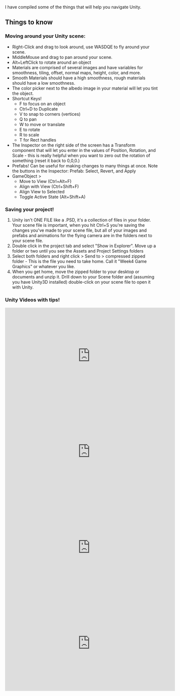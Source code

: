 I have compiled some of the things that will help you navigate Unity.

## Things to know

### Moving around your Unity scene:
  - Right-Click and drag to look around, use WASDQE to fly around your scene.
  - MiddleMouse and drag to pan around your scene.
  - Alt+LeftClick to rotate around an object
- Materials are comprised of several images and have variables for smoothness, tiling, offset, normal maps, height, color, and more.
- Smooth Materials should have a high smoothness, rough materials should have a low smoothness.
- The color picker next to the albedo image in your material will let you tint the object.
- Shortcut Keys!
  - F to focus on an object 
  - Ctrl+D to Duplicate
  - V to snap to corners (vertices)
  - Q to pan
  - W to move or translate
  - E to rotate
  - R to scale
  - T for Rect handles
- The Inspector on the right side of the screen has a Transform component that will let you enter in the values of Position, Rotation, and Scale - this is really helpful when you want to zero out the rotation of something (reset it back to 0,0,0.)
- Prefabs! Can be useful for making changes to many things at once. Note the buttons in the Inspector: Prefab: Select, Revert, and Apply
- GameObject > 
  - Move to View (Ctrl+Alt+F)
  - Align with View (Ctrl+Shift+F)
  - Align View to Selected
  - Toggle Active State (Alt+Shift+A)

### Saving your project!

1. Unity isn't ONE FILE like a .PSD, it's a collection of files in your folder. Your scene file is important, when you hit Ctrl+S you're saving the changes you've made to your scene file, but all of your images and prefabs and animations for the flying camera are in the folders next to your scene file. 
1. Double click in the project tab and select "Show in Explorer". Move up a folder or two until you see the Assets and Project Settings folders
1. Select both folders and right click > Send to > compressed zipped folder - This is the file you need to take home. Call it "Week4 Game Graphics" or whatever you like.
1. When you get home, move the zipped folder to your desktop or documents and unzip it. Drill down to your Scene folder and (assuming you have Unity3D installed) double-click on your scene file to open it with Unity.

### Unity Videos with tips!

<iframe width="560" height="315" src="https://www.youtube.com/embed/thA3zv0IoUM" frameborder="0" allow="accelerometer; autoplay; encrypted-media; gyroscope; picture-in-picture" allowfullscreen></iframe>
<iframe width="560" height="315" src="https://www.youtube.com/embed/yMqefz8XNC4" frameborder="0" allow="accelerometer; autoplay; encrypted-media; gyroscope; picture-in-picture" allowfullscreen></iframe>
<iframe width="560" height="315" src="https://www.youtube.com/embed/G8AT01tuyrk" frameborder="0" allow="accelerometer; autoplay; encrypted-media; gyroscope; picture-in-picture" allowfullscreen></iframe>
<iframe width="560" height="315" src="https://www.youtube.com/embed/FEA1wTMJAR0" frameborder="0" allow="accelerometer; autoplay; encrypted-media; gyroscope; picture-in-picture" allowfullscreen></iframe>

